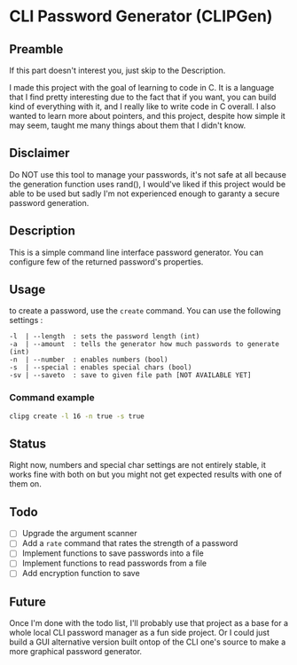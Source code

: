 # CLI Password Generator (CLIPGen)

## Preamble

If this part doesn't interest you, just skip to the Description.

I made this project with the goal of learning to code in C. It is a language that I find pretty interesting due to the fact that if you want, you can build kind of everything with it, and I really like to write code in C overall. I also wanted to learn more about pointers, and this project, despite how simple it may seem, taught me many things about them that I didn't know.

## Disclaimer

Do NOT use this tool to manage your passwords, it's not safe at all because the generation function uses rand(), I would've liked if this project would be able to be used but sadly I'm not experienced enough to garanty a secure password generation.

## Description

This is a simple command line interface password generator.
You can configure few of the returned password's properties.

## Usage

to create a password, use the `create` command.
You can use the following settings :
```
-l  | --length  : sets the password length (int)
-a  | --amount  : tells the generator how much passwords to generate (int)
-n  | --number  : enables numbers (bool)
-s  | --special : enables special chars (bool)
-sv | --saveto  : save to given file path [NOT AVAILABLE YET]
```

### Command example

```bash
clipg create -l 16 -n true -s true
```

## Status

Right now, numbers and special char settings are not entirely stable, 
it works fine with both on but you might not get expected results with
one of them on.

## Todo

- [ ] Upgrade the argument scanner
- [ ] Add a `rate` command that rates the strength of a password
- [ ] Implement functions to save passwords into a file
- [ ] Implement functions to read passwords from a file
- [ ] Add encryption function to save

## Future

Once I'm done with the todo list, I'll probably use that project as a base for a whole local CLI password manager as a fun side project.
Or I could just build a GUI alternative version built ontop of the CLI one's source to make a more graphical password generator.